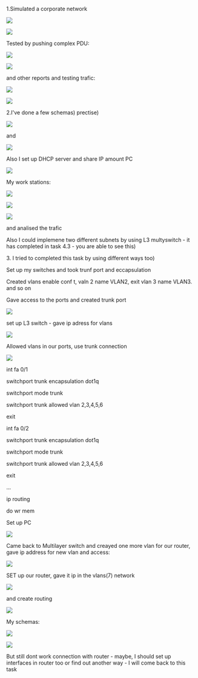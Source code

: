 <p>1.Simulated a corporate network  </p>

![](https://github.com/Khrystyna1983/DevOps_online_Lviv_2021Q2/raw/master/m4/Task4.2/Scrin/1.2.jpg)

![](https://github.com/Khrystyna1983/DevOps_online_Lviv_2021Q2/raw/master/m4/Task4.2/1.gif)

<p>Tested by pushing complex PDU:</p>

![](https://github.com/Khrystyna1983/DevOps_online_Lviv_2021Q2/raw/master/m4/Task4.2/1Complexpdu.gif)

![](https://github.com/Khrystyna1983/DevOps_online_Lviv_2021Q2/raw/master/m4/Task4.2/1.4ComplexPDU.jpg)

<p>and other reports and testing trafic:</p>

![](https://github.com/Khrystyna1983/DevOps_online_Lviv_2021Q2/raw/master/m4/Task4.2/1.1.jpg)

![](https://github.com/Khrystyna1983/DevOps_online_Lviv_2021Q2/raw/master/m4/Task4.2/1.3.jpg)

<p>2.I've done a few schemas) prectise)</p>

![](https://github.com/Khrystyna1983/DevOps_online_Lviv_2021Q2/raw/master/m4/Task4.2/Scrin/2.2schema.jpg)

<p>and</p>

![](https://github.com/Khrystyna1983/DevOps_online_Lviv_2021Q2/raw/master/m4/Task4.2/2.2anothertype.jpg)

<p>Also I set up DHCP server and share IP  amount PC</p>

![](https://github.com/Khrystyna1983/DevOps_online_Lviv_2021Q2/raw/master/m4/Task4.2/Scrin/2.1DHSP.jpg)

<p>My work stations:</p>

![](https://github.com/Khrystyna1983/DevOps_online_Lviv_2021Q2/raw/master/m4/Task4.2/2.1.gif)

![](https://github.com/Khrystyna1983/DevOps_online_Lviv_2021Q2/raw/master/m4/Task4.2/2.2.gif)

![](https://github.com/Khrystyna1983/DevOps_online_Lviv_2021Q2/raw/master/m4/Task4.2/2.2anothertype.jpg)

<p>and analised the trafic</p>

<p>Also I could implemene two different subnets by using L3 multyswitch -  it has completed in task 4.3 - you are able to see this)</p>

<p>3. I tried  to completed this task by using different ways too)</p>

<p>Set up my switches and took trunf port and eccapsulation</p>
<p>Created vlans enable
conf t,
valn 2
name VLAN2,
exit
vlan 3
name VLAN3. and so on
</p>
<p>Gave access to the ports and created trunk port</p>

![](https://github.com/Khrystyna1983/DevOps_online_Lviv_2021Q2/raw/master/m4/Task4.2/scrinnew/1switch1.jpg)

<p>set up L3 switch - gave ip adress for vlans</p>

![](https://github.com/Khrystyna1983/DevOps_online_Lviv_2021Q2/raw/master/m4/Task4.2/scrinnew/2mainsw.jpg)

<p>Allowed vlans in our ports, use trunk connection</p>

![](https://github.com/Khrystyna1983/DevOps_online_Lviv_2021Q2/raw/master/m4/Task4.2/scrinnew/2.2main%sw.jpg)

<p>int fa 0/1</p></p></p>
<p>switchport trunk encapsulation dot1q</p></p>
<p>switchport mode trunk</p>
<p>switchport trunk allowed vlan 2,3,4,5,6</p>
<p>exit</p>
<p>int fa 0/2</p>
<p>switchport trunk encapsulation dot1q</p>
<p>switchport mode trunk</p>
<p>switchport trunk allowed vlan 2,3,4,5,6</p>
<p>exit
 <p>...</p>
 <p>ip routing</p>
 <p>do wr mem</p>

<p>Set up PC</p>

![](https://github.com/Khrystyna1983/DevOps_online_Lviv_2021Q2/raw/master/m4/Task4.2/scrinnew/3.jpg)

<p>Came back to Multilayer switch and creayed one more vlan for our router, gave ip address for new vlan and access:</p>

![](https://github.com/Khrystyna1983/DevOps_online_Lviv_2021Q2/raw/master/m4/Task4.2/scrinnew/4swtorout.jpg)


<p>SET up our router, gave it ip in the vlans(7) network</p>

![](https://github.com/Khrystyna1983/DevOps_online_Lviv_2021Q2/raw/master/m4/Task4.2/scrinnew/5router.jpg)

<p>and create routing</p>

![](https://github.com/Khrystyna1983/DevOps_online_Lviv_2021Q2/raw/master/m4/Task4.2/scrinnew/6routing.jpg)

<p>My schemas:</p>

![](https://github.com/Khrystyna1983/DevOps_online_Lviv_2021Q2/raw/master/m4/Task4.2/2.3майже.gif)

![](https://github.com/Khrystyna1983/DevOps_online_Lviv_2021Q2/raw/master/m4/Task4.2/4.2last.gif)

<p>But still dont work connection with router - maybe, I should set up interfaces in router too or find out another way - I will come back to this task </p>


